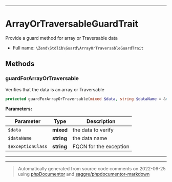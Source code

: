 ***

# ArrayOrTraversableGuardTrait

Provide a guard method for array or Traversable data



* Full name: `\Zend\Stdlib\Guard\ArrayOrTraversableGuardTrait`




## Methods


### guardForArrayOrTraversable

Verifies that the data is an array or Traversable

```php
protected guardForArrayOrTraversable(mixed $data, string $dataName = &#039;Argument&#039;, string $exceptionClass = &#039;Zend\Stdlib\Exception\InvalidArgumentException&#039;): mixed
```








**Parameters:**

| Parameter | Type | Description |
|-----------|------|-------------|
| `$data` | **mixed** | the data to verify |
| `$dataName` | **string** | the data name |
| `$exceptionClass` | **string** | FQCN for the exception |




***

***
> Automatically generated from source code comments on 2022-06-25 using [phpDocumentor](http://www.phpdoc.org/) and [saggre/phpdocumentor-markdown](https://github.com/Saggre/phpDocumentor-markdown)

